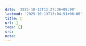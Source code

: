 ```yaml
---
date: '2025-10-13T11:27:36+08:00'
lastmod: '2025-10-13T13:04:51+08:00'
title: 󰘮
url: 󰘮
tags: []
src:
note:
---
```

